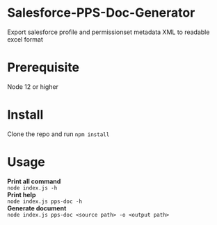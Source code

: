 # Salesforce-PPS-Doc-Generator
Export salesforce profile and permissionset metadata XML to readable excel format

# Prerequisite
Node 12 or higher

# Install

Clone the repo and run
`npm install`

# Usage
**Print all command**  
`node index.js -h`  
**Print help**  
`node index.js pps-doc -h`  
**Generate document**  
`node index.js pps-doc <source path> -o <output path>`
